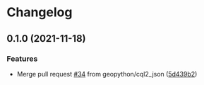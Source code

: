 # Changelog

## 0.1.0 (2021-11-18)


### Features

* Merge pull request [#34](https://www.github.com/geopython/pygeofilter/issues/34) from geopython/cql2_json ([5d439b2](https://www.github.com/geopython/pygeofilter/commit/5d439b277e12b883f3132d4972d2979a8aefd92e))
